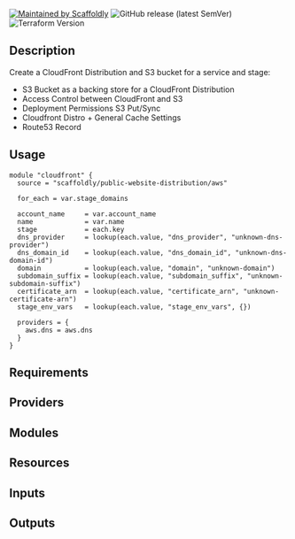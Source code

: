 [![Maintained by Scaffoldly](https://img.shields.io/badge/maintained%20by-scaffoldly-blueviolet)](https://github.com/scaffoldly)
![GitHub release (latest SemVer)](https://img.shields.io/github/v/release/scaffoldly/terraform-aws-public-website-distribution)
![Terraform Version](https://img.shields.io/badge/tf-%3E%3D0.15.0-blue.svg)

## Description

Create a CloudFront Distribution and S3 bucket for a service and stage:

- S3 Bucket as a backing store for a CloudFront Distribution
- Access Control between CloudFront and S3
- Deployment Permissions S3 Put/Sync
- Cloudfront Distro + General Cache Settings
- Route53 Record

## Usage

```hcl
module "cloudfront" {
  source = "scaffoldly/public-website-distribution/aws"

  for_each = var.stage_domains

  account_name     = var.account_name
  name             = var.name
  stage            = each.key
  dns_provider     = lookup(each.value, "dns_provider", "unknown-dns-provider")
  dns_domain_id    = lookup(each.value, "dns_domain_id", "unknown-dns-domain-id")
  domain           = lookup(each.value, "domain", "unknown-domain")
  subdomain_suffix = lookup(each.value, "subdomain_suffix", "unknown-subdomain-suffix")
  certificate_arn  = lookup(each.value, "certificate_arn", "unknown-certificate-arn")
  stage_env_vars   = lookup(each.value, "stage_env_vars", {})

  providers = {
    aws.dns = aws.dns
  }
}
```

<!-- BEGIN_TF_DOCS -->

## Requirements

## Providers

## Modules

## Resources

## Inputs

## Outputs

<!-- END_TF_DOCS -->
